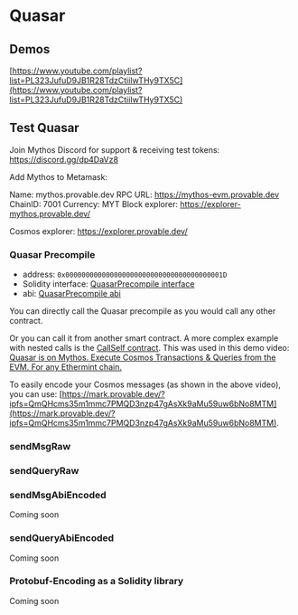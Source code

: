 # Quasar

## Demos

[https://www.youtube.com/playlist?list=PL323JufuD9JB1R28TdzCtiiIwTHy9TX5C](https://www.youtube.com/playlist?list=PL323JufuD9JB1R28TdzCtiiIwTHy9TX5C)


## Test Quasar

Join Mythos Discord for support & receiving test tokens: https://discord.gg/dp4DaVz8

Add Mythos to Metamask:

Name: mythos.provable.dev
RPC URL: https://mythos-evm.provable.dev
ChainID: 7001
Currency: MYT
Block explorer: https://explorer-mythos.provable.dev/

Cosmos explorer: https://explorer.provable.dev/

### Quasar Precompile

- address: `0x000000000000000000000000000000000000001D`
- Solidity interface: [QuasarPrecompile interface](./CosmosSdkInterface.sol)
- abi: [QuasarPrecompile abi](./CosmosSdkAbi.json)

You can directly call the Quasar precompile as you would call any other contract.

Or you can call it from another smart contract. A more complex example with nested calls is the [CallSelf contract](./test/RecursiveProxyContract.sol). This was used in this demo video: [Quasar is on Mythos. Execute Cosmos Transactions & Queries from the EVM. For any Ethermint chain.](https://youtu.be/COu5Olszhtg)

To easily encode your Cosmos messages (as shown in the above video), you can use: [https://mark.provable.dev/?ipfs=QmQHcms35m1mmc7PMQD3nzp47gAsXk9aMu59uw6bNo8MTM](https://mark.provable.dev/?ipfs=QmQHcms35m1mmc7PMQD3nzp47gAsXk9aMu59uw6bNo8MTM).


### sendMsgRaw

### sendQueryRaw

### sendMsgAbiEncoded

Coming soon

### sendQueryAbiEncoded

Coming soon

### Protobuf-Encoding as a Solidity library

Coming soon
